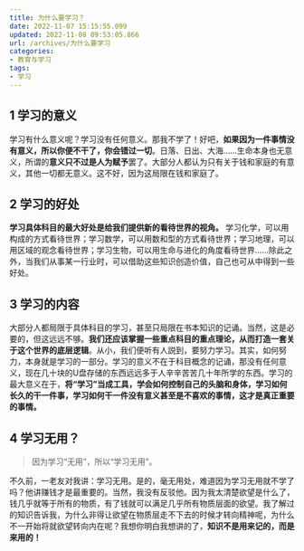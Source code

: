 ```yaml
---
title: 为什么要学习？
date: 2022-11-07 15:15:55.099
updated: 2022-11-08 09:53:05.866
url: /archives/为什么要学习
categories: 
- 教育与学习
tags: 
- 学习
---
```


## 1 学习的意义

学习有什么意义呢？学习没有任何意义。那我不学了！好吧，**如果因为一件事情没有意义，所以你便不干了，你会错过一切**。日落、日出、大海……生命本身也无意义，所谓的**意义只不过是人为赋予**罢了。大部分人都认为只有关于钱和家庭的有意义，其他一切都无意义。这不好，因为这局限在钱和家庭了。

## 2 学习的好处

**学习具体科目的最大好处是给我们提供新的看待世界的视角。** 学习化学，可以用构成的方式看待世界；学习数学，可以用数和型的方式看待世界；学习地理，可以用区域的观念看待世界；学习生物，可以用生命与进化的角度看待世界……除此之外，当我们从事某一行业时，可以借助这些知识创造价值，自己也可从中得到一些好处。

## 3 学习的内容

大部分人都局限于具体科目的学习，甚至只局限在书本知识的记诵。当然，这是必要的，但这远远不够。**我们还应该掌握一些重点科目的重点理论，从而打造一套关于这个世界的底层逻辑**。从小，我们便听有人説到，要努力学习。其实，如何努力，本身就是学习的一部分。学习的意义不在于科目概念的记诵，那没有任何意义，现在几十块的U盘存储的东西远远多于人辛辛苦苦几十年所学的东西。学习的最大意义在于，**将“学习”当成工具，学会如何控制自己的头脑和身体，学习如何长久的干一件事，学习如何干一件没有意义甚至是不喜欢的事情，这才是真正重要的事情。**

## 4 学习无用？

> 因为学习“无用”，所以“学习无用”。

不久前，一老友对我讲：学习无用。是的，毫无用处，难道因为学习无用就不学了吗？他讲赚钱才是最重要的。当然，我没有反驳他。因为我太清楚欲望是什么了，钱几乎就等于所有的物质，有了钱就可以满足几乎所有物质层面的欲望。我了解过的知识告诉我，为什么非得让欲望在物质层走不下去的时候才转向精神呢，为什么不一开始将就欲望转向内在呢？我想你明白我想讲的了，**知识不是用来记的，而是来用的！**
